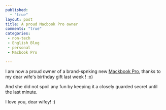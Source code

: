 ```yaml
---
published: 
  - "true"
layout: post
title: A proud Macbook Pro owner
comments: "true"
categories:
 - non-tech
 - English Blog
 - personal
 - Macbook Pro

---
```


I am now a proud owner of a brand-spnking new [Mackbook Pro](http://store.apple.com/us/configure/MD103LL/A), thanks to my dear wife's birthday gift last week ! :o)

And she did not spoil any fun by keeping it a closely guarded secret until the last minute.

I love you, dear wifey! :)
